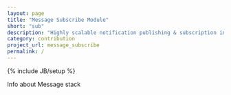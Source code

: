 ```yaml
---
layout: page
title: "Message Subscribe Module"
short: "sub"
description: "Highly scalable notification publishing & subscription infrastructure"
category: contribution
project_url: message_subscribe
permalink: /
---
```

{% include JB/setup %}

Info about Message stack
